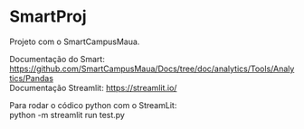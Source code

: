 # SmartProj
Projeto com o SmartCampusMaua.

Documentação do Smart: https://github.com/SmartCampusMaua/Docs/tree/doc/analytics/Tools/Analytics/Pandas  
Documentação Streamlit: https://streamlit.io/

Para rodar o códico python com o StreamLit:   
python -m streamlit run test.py
